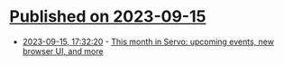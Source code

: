 # [Published on 2023-09-15](index.md)

* [2023-09-15, 17:32:20](https://lobste.rs/s/lgftx4/this_month_servo_upcoming_events_new) - [This month in Servo: upcoming events, new browser UI, and more](https://servo.org/blog/2023/09/15/upcoming-events-and-new-browser-ui/)
